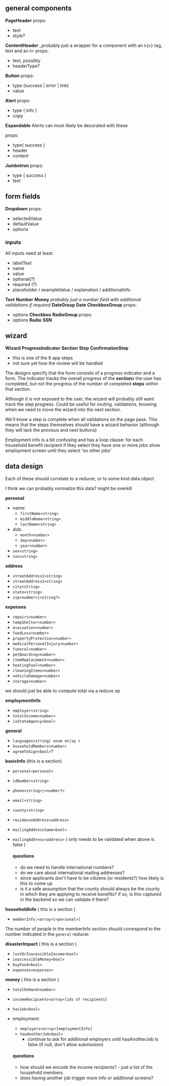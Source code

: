 ## general components
**PageHeader**
  props:
  - text
  - style?

**ContentHeader**
  _probably just a wrapper for a component with an `h{n}` tag, text and an `hr`
  props:
  - text, possibly
  - headerType?


**Button**
  props:
  - type (success | error | link)
  - value

**Alert**
  props:
  - type ( info )
  - copy

**Expandable**
  Alerts can most likely be decorated with these

  props:
  - type( success )
  - header
  - content

**Jumbotron**
  props:
  - type ( success )
  - text


## form fields

**Dropdown**
  props:
  - selectedValue
  - defaultValue
  - options

### inputs

All inputs need at least:
  - labelText
  - name
  - value
  - optional(?)
  - required (?)
  - placeholder / exampleValue / explanation / additionalInfo

**Text**
**Number**
**Money**
  _probably just a number field with additional validations if required_
**DateGroup**
  **Date**
**CheckboxGroup**
  props:
  - options
    **Checkbox**
**RadioGroup**
  props:
  - options
    **Radio**
**SSN**

## wizard

**Wizard**
**ProgressIndicator**
**Section**
**Step**
**ConfirmationStep**
  - this is one of the 6 app steps
  - not sure yet how the review will be handled 

The designs specify that the form consists of a progress indicator and a form.
The indicator tracks the overall progress of the **section**s the user has completed,
but not the progress of the number of completed **steps** within that section.

Although it is not exposed to the user, the wizard will probably still want track the step progress.
Could be useful for routing, validations, knowing when we need to move the wizard into the next section.

We'll know a step is complete when all validations on the page pass. This means that the steps themselves
should have a wizard behavior (although they will lack the previous and next buttons)

Employment info is a bit confusing and has a loop clause:
  for each household benefit recipient
    if they select they have one or more jobs
      show employment screen until they select 'no other jobs'

## data design

Each of these should correlate to a reducer, or to some kind data object

I think we can probably normalize this data? might be overkill

**personal**
  - name:
    - `firstName<string>`
    - `middleName<string>`
    - `lastName<string>`
  - dob:
    - `month<number>`
    - `day<number>`
    - `year<number>`
  - `sex<string>`
  - `ssn<string>`

**address**
  - `streetAddress1<string>`
  - `streetAddress2<string>`
  - `city<string>`
  - `state<string>`
  - `zip<number>|<string?>`

**expenses**
  - `repairs<number>`
  - `tempShelter<number>`
  - `evacuation<number>`
  - `foodLoss<number>`
  - `propertyProtection<number>`
  - `medicalPersonalInjury<number>`
  - `funeral<number>`
  - `petBoarding<number>`
  - `itemReplacement<number>`
  - `heatingFuel<number>`
  - `cleaningItems<number>`
  - `vehicleDamage<number>`
  - `storage<number>`

we should just be able to compute total via a reduce op

**employmentInfo**
  - `employer<string>`
  - `totalIncome<number>`
  - `isStateAgency<bool>`

**general**
  - `languages<string| enum en|sp >`
  - `householdMembers<number>`
  - `agreeToSign<bool>`?

**basicInfo** (this is a section)
  - `personal<personal>`
  - `idNumber<string>`
  - `phone<string>|<number?>`
  - `email<string>`
  - `county<string>`
  - `residenceAddress<address>`
  - `mailingAddressSame<bool>`
  - `mailingAddress<address>` ( only needs to be validated when above is false )

    #### questions
      * do we need to handle international numbers?
      * do we care about international mailing addresses?
      * since applicants don't have to be citizens (or residents?) how likely is this to come up
      * is it a safe assumption that the county should always be the county in which they are applying to receive benefits?
        if so, is this captured in the backend so we can validate it there?

**householdInfo** ( this is a section )
  - `memberInfo:<array>[<personal>]`

The number of people in the memberInfo section should correspond to the number indicated in the `general` reducer.

**disasterImpact** ( this is a section )
  - `lostOrInacessibleIncome<bool>`
  - `inaccessibleMoney<bool>`
  - `buyFood<bool>`
  - `expenses<expenses>`

**money** ( this is a section )
 - `totalOnHand<number>`
 - `incomeRecipients<array>[ids of recipients]`
 - `hasJob<bool>`
 - employment:
    - `employers<array>[employmentInfo]`
    - `hasAnotherJob<bool>`
      - continue to ask for additional employers until hasAnotherJob is false (if null, don't allow submission)

    #### questions
      * how should we encode the income recipients? - just a list of the household members 
      * does having another job trigger more info or additional screens?


